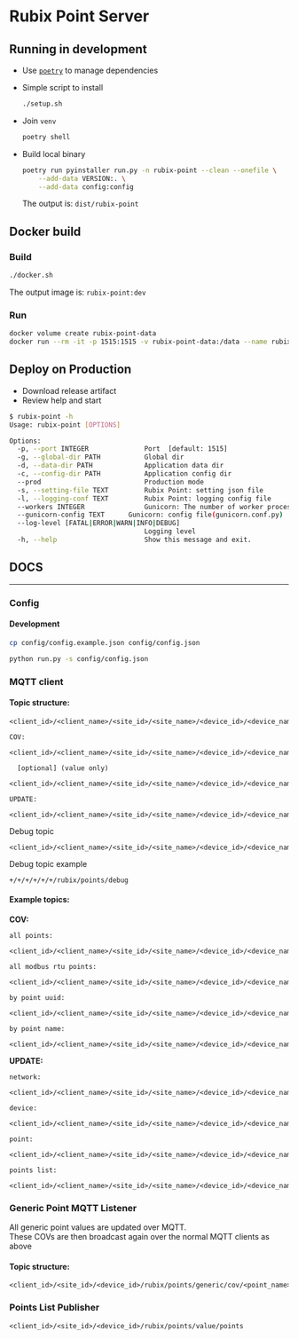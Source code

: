 # Rubix Point Server

## Running in development

- Use [`poetry`](https://github.com/python-poetry/poetry) to manage dependencies
- Simple script to install

    ```bash
    ./setup.sh
    ```

- Join `venv`

    ```bash
    poetry shell
    ```

- Build local binary

    ```bash
    poetry run pyinstaller run.py -n rubix-point --clean --onefile \
        --add-data VERSION:. \
        --add-data config:config
    ```

  The output is: `dist/rubix-point`

## Docker build

### Build

```bash
./docker.sh
```

The output image is: `rubix-point:dev`

### Run

```bash
docker volume create rubix-point-data
docker run --rm -it -p 1515:1515 -v rubix-point-data:/data --name rubix-point rubix-point:dev
```

## Deploy on Production

- Download release artifact
- Review help and start

```bash
$ rubix-point -h
Usage: rubix-point [OPTIONS]

Options:
  -p, --port INTEGER              Port  [default: 1515]
  -g, --global-dir PATH           Global dir
  -d, --data-dir PATH             Application data dir
  -c, --config-dir PATH           Application config dir
  --prod                          Production mode
  -s, --setting-file TEXT         Rubix Point: setting json file
  -l, --logging-conf TEXT         Rubix Point: logging config file
  --workers INTEGER               Gunicorn: The number of worker processes for handling requests.
  --gunicorn-config TEXT      Gunicorn: config file(gunicorn.conf.py)
  --log-level [FATAL|ERROR|WARN|INFO|DEBUG]
                                  Logging level
  -h, --help                      Show this message and exit.
```


## DOCS
___
### Config

#### Development
```bash
cp config/config.example.json config/config.json

python run.py -s config/config.json
```

### MQTT client
  
#### Topic structure:
```
<client_id>/<client_name>/<site_id>/<site_name>/<device_id>/<device_name>/rubix/points/value/<event>/...
```
```
COV:
  <client_id>/<client_name>/<site_id>/<site_name>/<device_id>/<device_name>/rubix/points/value/cov/all/<driver>/<network_uuid>/<network_name>/<device_uuid>/<device_name>/<point_uuid>/<point_name>

  [optional] (value only)
  <client_id>/<client_name>/<site_id>/<site_name>/<device_id>/<device_name>/rubix/points/value/cov/value/<driver>/<network_uuid>/<network_name>/<device_uuid>/<device_name>/<point_uuid>/<point_name>

UPDATE:
  <client_id>/<client_name>/<site_id>/<site_name>/<device_id>/<device_name>/rubix/points/value/update/<model>/<model.uuid>
```

Debug topic
```
<client_id>/<client_name>/<site_id>/<site_name>/<device_id>/<device_name>/rubix/points/debug
```

Debug topic example
```
+/+/+/+/+/+/rubix/points/debug
```

#### Example topics:

**COV:**
```
all points:
  <client_id>/<client_name>/<site_id>/<site_name>/<device_id>/<device_name>/rubix/points/value/cov/all/#

all modbus rtu points:
  <client_id>/<client_name>/<site_id>/<site_name>/<device_id>/<device_name>/rubix/points/value/cov/all/modbus/+/+/+/+/+/+

by point uuid:
  <client_id>/<client_name>/<site_id>/<site_name>/<device_id>/<device_name>/rubix/points/value/cov/all/+/+/+/+/+/<point_uuid>/+

by point name:
  <client_id>/<client_name>/<site_id>/<site_name>/<device_id>/<device_name>/rubix/points/value/cov/all/+/+/<network_name>/+/<device_name>/+/<point_name>
```
**UPDATE:**
```
network:
  <client_id>/<client_name>/<site_id>/<site_name>/<device_id>/<device_name>/rubix/points/value/update/network/example_network_uuid

device:
  <client_id>/<client_name>/<site_id>/<site_name>/<device_id>/<device_name>/rubix/points/value/update/device/example_device_uuid

point:
  <client_id>/<client_name>/<site_id>/<site_name>/<device_id>/<device_name>/rubix/points/value/update/point/example_point_uuid

points list:
  <client_id>/<client_name>/<site_id>/<site_name>/<device_id>/<device_name>/rubix/points/value/points
```

### Generic Point MQTT Listener

All generic point values are updated over MQTT.  
These COVs are then broadcast again over the normal MQTT clients as above
#### Topic structure:

```
<client_id>/<site_id>/<device_id>/rubix/points/generic/cov/<point_name>/<device_name>/<network_name>
```


### Points List Publisher

```
<client_id>/<site_id>/<device_id>/rubix/points/value/points
```